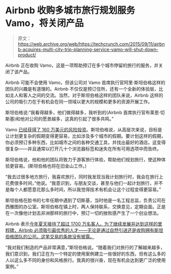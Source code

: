 # Airbnb 收购多城市旅行规划服务 Vamo，将关闭产品

> 原文：<https://web.archive.org/web/https://techcrunch.com/2015/09/11/airbnb-acquires-multi-city-trip-planning-service-vamo-will-shut-down-product/>

Airbnb 正在收购 Vamo，这是一项帮助预订在多个城市停留的旅行的服务，并关闭了该产品。

Airbnb 可能不会使用 Vamo，但该公司对 Vamo 首席执行官阿里·斯坦伯格这样的团队的兴趣是有道理的。Airbnb 不仅仅是预订住所，还有一个全新的体验层，比如主人和客人之间的交流。当然，对于斯坦伯格这样的团队来说，Airbnb 这样的公司的吸引力在于有机会在同一领域以更大的规模和更多的资源开展工作。

斯坦伯格说:“我看得越多，他们做得越多，我听到的(Airbnb 首席执行官布莱恩·切斯基)和他对公司的愿景越多，这真的引起了很多共鸣。”

Vamo [已经获得了 160 万美元的风险投资](https://web.archive.org/web/20230317002742/https://techcrunch.com/2013/07/18/vamo-travel/)。斯坦伯格说，从高层次来说，目标是让计划更复杂的假期变得更容易，比如涉及多个城市的假期。要计划这样的假期，你必须预订多种东西，比如城市之间的各种交通工具，并找出最好的酒店。这变得很复杂——并且通常以打开几十个浏览器标签和迷失在所有可用选项中而告终。

斯坦伯格说，他和他的团队将致力于游客旅行体验，帮助他们规划旅行，使这种体验更容易。(斯坦伯格也将在旧金山工作。)

“我去过很多地方旅行，我喜欢旅行，同时我发现当我计划旅行时，我会在旅行上花费很多时间，”他说。“我意识到，与朋友交谈，甚至与他们一起计划旅行，并不是每个人都愿意花那么多时间，所以我觉得技术有机会让这个过程变得更容易。”

斯坦伯格在脸书的七年任期中遇到了切斯基，当时他是一名工程总监，负责公司在西雅图的办公室。斯坦伯格在镇上时，两人保持联系，交换意见，定期会面。正是在一次像他计划去非洲那样的旅行中，预订一切的挫败感产生了一个创业想法。

Airbnb 表示[今年夏天接待了超过 1700 万名客人。为了继续发展并达到这样的里程碑，Airbnb 必须吸引最优秀的人才——无论是通过自然引进还是收购拥有斯坦伯格团队的公司。这笔交易的条款没有披露。](https://web.archive.org/web/20230317002742/https://techcrunch.com/2015/09/07/airbnb-hosted-nearly-17-million-guests-this-summer/)

“我对我们制造的产品非常满意，”斯坦伯格说。“随着我们对旅行的了解越来越多，我们意识到，我们正在为一个特定的使用案例建立一些很好的东西，但有这么多的人以这么多不同的身份和风格旅行。我真的很兴奋，现在有机会达到更广泛的使用案例。”